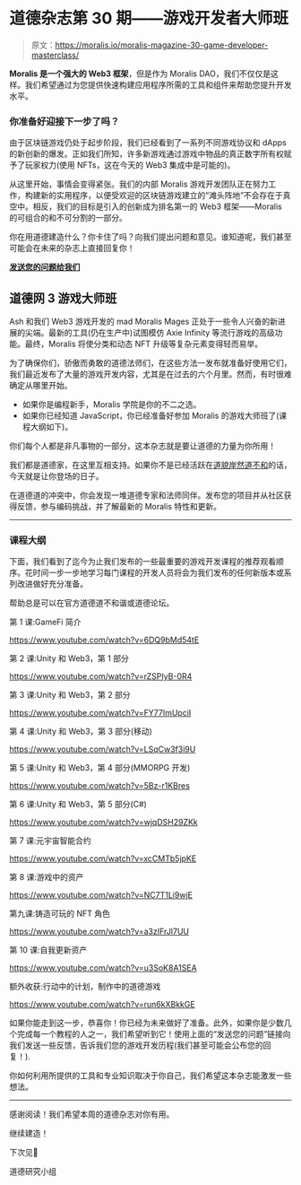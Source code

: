 # 道德杂志第 30 期——游戏开发者大师班

> 原文：<https://moralis.io/moralis-magazine-30-game-developer-masterclass/>

**Moralis 是一个强大的 Web3 框架**，但是作为 Moralis DAO，我们不仅仅是这样。我们希望通过为您提供快速构建应用程序所需的工具和组件来帮助您提升开发水平。

### 你准备好迎接下一步了吗？

由于区块链游戏仍处于起步阶段，我们已经看到了一系列不同游戏协议和 dApps 的新创新的爆发。正如我们所知，许多新游戏通过游戏中物品的真正数字所有权赋予了玩家权力(使用 NFTs，这在今天的 Web3 集成中是可能的)。

从这里开始，事情会变得紧张。我们的内部 Moralis 游戏开发团队正在努力工作，构建新的实用程序，以便受欢迎的区块链游戏建立的“滩头阵地”不会存在于真空中。相反，我们的目标是引入的创新成为排名第一的 Web3 框架——Moralis 的可组合的和不可分割的一部分。

你在用道德建造什么？你卡住了吗？向我们提出问题和意见。谁知道呢，我们甚至可能会在未来的杂志上直接回复你！

[**发送您的问题给我们**](https://ivanontech.typeform.com/to/R9K5lnGe)

## **道德网 3 游戏大师班**

Ash 和我们 Web3 游戏开发的 mad Moralis Mages 正处于一些令人兴奋的新进展的尖端。最新的工具(仍在生产中)试图模仿 Axie Infinity 等流行游戏的高级功能。最终，Moralis 将使分类和动态 NFT 升级等复杂元素变得轻而易举。

为了确保你们，骄傲而勇敢的道德法师们，在这些方法一发布就准备好使用它们，我们最近发布了大量的游戏开发内容，尤其是在过去的六个月里。然而，有时很难确定从哪里开始。

*   如果你是编程新手，Moralis 学院是你的不二之选。
*   如果你已经知道 JavaScript，你已经准备好参加 Moralis 的游戏大师班了(课程大纲如下)。

你们每个人都是非凡事物的一部分，这本杂志就是要让道德的力量为你所用！

我们都是道德家，在这里互相支持。如果你不是已经活跃在[道貌岸然道不和](https://discord.com/invite/P9N9HF97hH)的话，今天就是让你登场的日子。

在道德道的冲突中，你会发现一堆道德专家和法师同伴。发布您的项目并从社区获得反馈，参与编码挑战，并了解最新的 Moralis 特性和更新。

* * *

### **课程大纲**

下面，我们看到了迄今为止我们发布的一些最重要的游戏开发课程的推荐观看顺序。花时间一步一步地学习每门课程的开发人员将会为我们发布的任何新版本或系列改进做好充分准备。

帮助总是可以在官方道德道不和谐或道德论坛。

第 1 课:GameFi 简介

https://www.youtube.com/watch?v=6DQ9bMd54tE

第 2 课:Unity 和 Web3，第 1 部分

https://www.youtube.com/watch?v=rZSPIyB-0R4

第 3 课:Unity 和 Web3，第 2 部分

https://www.youtube.com/watch?v=FY77ImUpciI

第 4 课:Unity 和 Web3，第 3 部分(移动)

https://www.youtube.com/watch?v=LSqCw3f3i9U

第 5 课:Unity 和 Web3，第 4 部分(MMORPG 开发)

https://www.youtube.com/watch?v=5Bz-r1KBres

第 6 课:Unity 和 Web3，第 5 部分(C#)

https://www.youtube.com/watch?v=wjqDSH29ZKk

第 7 课:元宇宙智能合约

https://www.youtube.com/watch?v=xcCMTb5jpKE

第 8 课:游戏中的资产

https://www.youtube.com/watch?v=NC7T1Li9wjE

第九课:铸造可玩的 NFT 角色

https://www.youtube.com/watch?v=a3zIFrJl7UU

第 10 课:自我更新资产

https://www.youtube.com/watch?v=u3SoK8A1SEA

额外收获:行动中的计划，制作中的道德游戏

https://www.youtube.com/watch?v=run6kXBkkGE

如果你能走到这一步，恭喜你！你已经为未来做好了准备。此外，如果你是少数几个完成每一个教程的人之一，我们希望听到它！使用上面的“发送您的问题”链接向我们发送一些反馈，告诉我们您的游戏开发历程(我们甚至可能会公布您的回复！).

你如何利用所提供的工具和专业知识取决于你自己，我们希望这本杂志能激发一些想法。

* * *

感谢阅读！我们希望本周的道德杂志对你有用。

继续建造！

下次见💚

道德研究小组